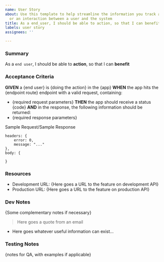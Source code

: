 ```yaml
---
name: User Story
about: Use this template to help streamline the information you track about a functionality
  or an interaction between a user and the system
title: As a end_user, I should be able to action, so that I can benefit
labels: user story
assignees: ''

---
```


### Summary

As a `end user`, I should be able to **action**, so that I can **benefit**

### Acceptance Criteria
**GIVEN** a {end user} is {doing the action} in the {app}
**WHEN** the app hits the {endpoint route} endpoint with a valid request, containing:
-  {required request parameters}
**THEN** the app should receive a status {code}
**AND** in the response, the following information should be returned: 
-  {required response parameters}

Sample Request/Sample Response
```
headers: {
    error: 0,
    message: "..."
},
body: {
    
}
```

### Resources

-  Development URL: {Here goes a URL to the feature on development API}
-  Production URL: {Here goes a URL to the feature on production API}

### Dev Notes
{Some complementary notes if necessary}

> Here goes a quote from an email
-  Here goes whatever useful information can exist…

### Testing Notes 

{notes for QA, with examples if applicable}
